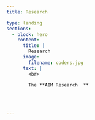 ```yaml
---
title: Research

type: landing
sections:
  - block: hero
    content:
      title: |
        Research
      image:
        filename: coders.jpg
      text: |
        <br>
        
        The **AIM Research  ** 
  
 


---
```

